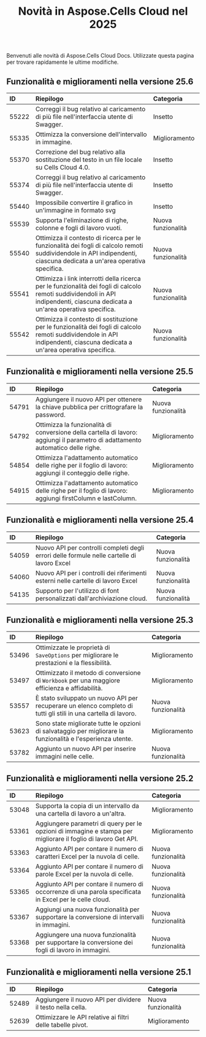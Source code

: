 ﻿---
title: Novità in Aspose.Cells Cloud nel 2025
second_title: Latest Updates & Feature
linktitle: Novità del 202
type: docs
weight: 9
url: /it/new-features/2025/
keywords: What's new in aspose cells cloud. Microsoft Office Excel, Open Office Spreadsheet, CSV, PDF
description: Questa pagina descrive le nuove funzionalità Cloud Aspose.Cells più interessanti introdotte nelle versioni recenti
kwords: Excel, Office Cloud, REST API, Foglio di calcolo, PDF, CSV, Json, Markdown, Novità in Aspose.Cells Cloud
---
Benvenuti alle novità di Aspose.Cells Cloud Docs. Utilizzate questa pagina per trovare rapidamente le ultime modifiche.

## Funzionalità e miglioramenti nella versione 25.6

|**ID**|**Riepilogo**|**Categoria**|
|:- |:- |:- |
|55222 | Correggi il bug relativo al caricamento di più file nell'interfaccia utente di Swagger.| Insetto|
|55335 | Ottimizza la conversione dell'intervallo in immagine.| Miglioramento|
|55370 | Correzione del bug relativo alla sostituzione del testo in un file locale su Cells Cloud 4.0.| Insetto|
|55374 | Correggi il bug relativo al caricamento di più file nell'interfaccia utente di Swagger.| Insetto|
|55440 | Impossibile convertire il grafico in un'immagine in formato svg| Insetto|
|55539 | Supporta l'eliminazione di righe, colonne e fogli di lavoro vuoti.| Nuova funzionalità|
|55540 | Ottimizza il contesto di ricerca per le funzionalità dei fogli di calcolo remoti suddividendole in API indipendenti, ciascuna dedicata a un'area operativa specifica.| Nuova funzionalità|
|55541 |Ottimizza i link interrotti della ricerca per le funzionalità dei fogli di calcolo remoti suddividendoli in API indipendenti, ciascuna dedicata a un'area operativa specifica.| Nuova funzionalità|
|55542 | Ottimizza il contesto di sostituzione per le funzionalità dei fogli di calcolo remoti suddividendole in API indipendenti, ciascuna dedicata a un'area operativa specifica.| Nuova funzionalità|

## Funzionalità e miglioramenti nella versione 25.5

|**ID**|**Riepilogo**|**Categoria**|
|:- |:- |:- |
|54791 | Aggiungere il nuovo API per ottenere la chiave pubblica per crittografare la password.| Nuova funzionalità|
|54792 | Ottimizza la funzionalità di conversione della cartella di lavoro: aggiungi il parametro di adattamento automatico delle righe.| Miglioramento|
|54854 | Ottimizza l'adattamento automatico delle righe per il foglio di lavoro: aggiungi il conteggio delle righe.| Miglioramento|
|54915 | Ottimizza l'adattamento automatico delle righe per il foglio di lavoro: aggiungi firstColumn e lastColumn.| Miglioramento|

## Funzionalità e miglioramenti nella versione 25.4

|**ID**|**Riepilogo**|**Categoria**|
|:- |:- |:- |
|54059 | Nuovo API per controlli completi degli errori delle formule nelle cartelle di lavoro Excel| Nuova funzionalità|
|54060 | Nuovo API per i controlli dei riferimenti esterni nelle cartelle di lavoro Excel| Nuova funzionalità|
|54135 | Supporto per l'utilizzo di font personalizzati dall'archiviazione cloud.| Nuova funzionalità|

## Funzionalità e miglioramenti nella versione 25.3

|**ID**|**Riepilogo**|**Categoria**|
|:- |:- |:- |
|53496 |Ottimizzate le proprietà di `SaveOptions` per migliorare le prestazioni e la flessibilità.| Miglioramento|
|53497 | Ottimizzato il metodo di conversione di `Workbook` per una maggiore efficienza e affidabilità.| Miglioramento|
|53557 | È stato sviluppato un nuovo API per recuperare un elenco completo di tutti gli stili in una cartella di lavoro.| Nuova funzionalità|
|53623 | Sono state migliorate tutte le opzioni di salvataggio per migliorare la funzionalità e l'esperienza utente.| Miglioramento|
|53782 | Aggiunto un nuovo API per inserire immagini nelle celle.| Nuova funzionalità|

## Funzionalità e miglioramenti nella versione 25.2

|**ID**|**Riepilogo**|**Categoria**|
|:- |:- |:- |
|53048 | Supporta la copia di un intervallo da una cartella di lavoro a un'altra.| Miglioramento|
|53361 | Aggiungere parametri di query per le opzioni di immagine e stampa per migliorare il foglio di lavoro Get API.| Miglioramento|
|53363 | Aggiunto API per contare il numero di caratteri Excel per la nuvola di celle.| Nuova funzionalità|
|53364 | Aggiunto API per contare il numero di parole Excel per la nuvola di celle.| Nuova funzionalità|
|53365 | Aggiunto API per contare il numero di occorrenze di una parola specificata in Excel per le celle cloud.| Nuova funzionalità|
|53367 | Aggiungi una nuova funzionalità per supportare la conversione di intervalli in immagini.| Nuova funzionalità|
|53368 |Aggiungere una nuova funzionalità per supportare la conversione dei fogli di lavoro in immagini.| Nuova funzionalità|

## Funzionalità e miglioramenti nella versione 25.1

|**ID**|**Riepilogo**|**Categoria**|
|:- |:- |:- |
|52489 | Aggiungere il nuovo API per dividere il testo nella cella.| Nuova funzionalità|
|52639 | Ottimizzare le API relative ai filtri delle tabelle pivot.| Miglioramento|
